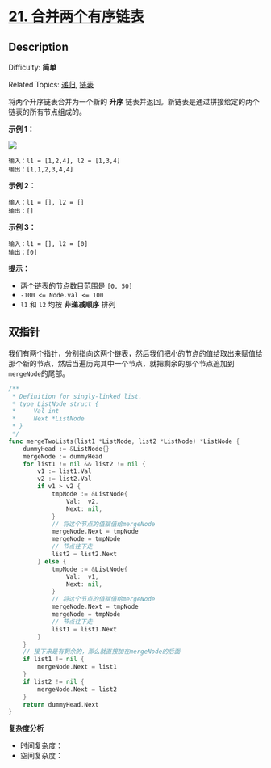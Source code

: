 # [21. 合并两个有序链表](https://leetcode.cn/problems/merge-two-sorted-lists/)

## Description

Difficulty: **简单**

Related Topics: [递归](https://leetcode.cn/tag/recursion/), [链表](https://leetcode.cn/tag/linked-list/)

将两个升序链表合并为一个新的 **升序** 链表并返回。新链表是通过拼接给定的两个链表的所有节点组成的。

**示例 1：**

![](https://assets.leetcode.com/uploads/2020/10/03/merge_ex1.jpg)

```
输入：l1 = [1,2,4], l2 = [1,3,4]
输出：[1,1,2,3,4,4]
```

**示例 2：**

```
输入：l1 = [], l2 = []
输出：[]
```

**示例 3：**

```
输入：l1 = [], l2 = [0]
输出：[0]
```

**提示：**

- 两个链表的节点数目范围是 `[0, 50]`
- `-100 <= Node.val <= 100`
- `l1` 和 `l2` 均按 **非递减顺序** 排列

## 双指针

我们有两个指针，分别指向这两个链表，然后我们把小的节点的值给取出来赋值给那个新的节点，然后当遍历完其中一个节点，就把剩余的那个节点追加到`mergeNode`的尾部。

```go
/**
 * Definition for singly-linked list.
 * type ListNode struct {
 *     Val int
 *     Next *ListNode
 * }
 */
func mergeTwoLists(list1 *ListNode, list2 *ListNode) *ListNode {
	dummyHead := &ListNode{}
	mergeNode := dummyHead
	for list1 != nil && list2 != nil {
		v1 := list1.Val
		v2 := list2.Val
		if v1 > v2 {
			tmpNode := &ListNode{
				Val:  v2,
				Next: nil,
			}
			// 将这个节点的值赋值给mergeNode
			mergeNode.Next = tmpNode
			mergeNode = tmpNode
			// 节点往下走
			list2 = list2.Next
		} else {
			tmpNode := &ListNode{
				Val:  v1,
				Next: nil,
			}
			// 将这个节点的值赋值给mergeNode
			mergeNode.Next = tmpNode
			mergeNode = tmpNode
			// 节点往下走
			list1 = list1.Next
		}
	}
	// 接下来是有剩余的，那么就直接加在mergeNode的后面
	if list1 != nil {
		mergeNode.Next = list1
	}
	if list2 != nil {
		mergeNode.Next = list2
	}
	return dummyHead.Next
}
```

**复杂度分析**

- 时间复杂度：
- 空间复杂度：
